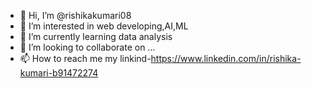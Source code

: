 - 👋 Hi, I’m @rishikakumari08
- 👀 I’m interested in web developing,AI,ML
- 🌱 I’m currently learning data analysis 
- 💞️ I’m looking to collaborate on ...
- 📫 How to reach me my linkind-https://www.linkedin.com/in/rishika-kumari-b91472274

<!---
rishikakumari08/rishikakumari08 is a ✨ special ✨ repository because its `README.md` (this file) appears on your GitHub profile.
You can click the Preview link to take a look at your changes.
--->
